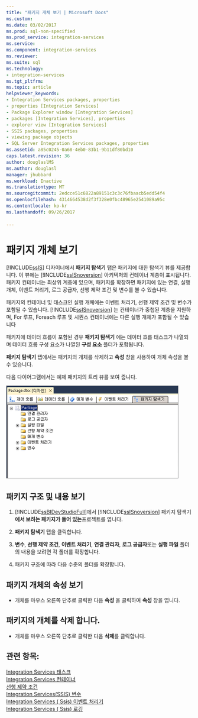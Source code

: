 ```yaml
---
title: "패키지 개체 보기 | Microsoft Docs"
ms.custom: 
ms.date: 03/02/2017
ms.prod: sql-non-specified
ms.prod_service: integration-services
ms.service: 
ms.component: integration-services
ms.reviewer: 
ms.suite: sql
ms.technology:
- integration-services
ms.tgt_pltfrm: 
ms.topic: article
helpviewer_keywords:
- Integration Services packages, properties
- properties [Integration Services]
- Package Explorer window [Integration Services]
- packages [Integration Services], properties
- explorer view [Integration Services]
- SSIS packages, properties
- viewing package objects
- SQL Server Integration Services packages, properties
ms.assetid: a85c0245-0a68-4eb0-83b1-9b11df80bd10
caps.latest.revision: 36
author: douglaslMS
ms.author: douglasl
manager: jhubbard
ms.workload: Inactive
ms.translationtype: MT
ms.sourcegitcommit: 2edcce51c6822a89151c3c3c76fbaacb5edd54f4
ms.openlocfilehash: 4314664538d2f3f328e0fbc48965e2541089a95c
ms.contentlocale: ko-kr
ms.lasthandoff: 09/26/2017

---
```

# <a name="view-package-objects"></a>패키지 개체 보기
  [!INCLUDE[ssIS](../includes/ssis-md.md)] 디자이너에서 **패키지 탐색기** 탭은 패키지에 대한 탐색기 뷰를 제공합니다. 이 뷰에는 [!INCLUDE[ssISnoversion](../includes/ssisnoversion-md.md)] 아키텍처의 컨테이너 계층이 표시됩니다. 패키지 컨테이너는 최상위 계층에 있으며, 패키지를 확장하면 패키지에 있는 연결, 실행 개체, 이벤트 처리기, 로그 공급자, 선행 제약 조건 및 변수를 볼 수 있습니다.  
  
 패키지의 컨테이너 및 태스크인 실행 개체에는 이벤트 처리기, 선행 제약 조건 및 변수가 포함될 수 있습니다. [!INCLUDE[ssISnoversion](../includes/ssisnoversion-md.md)] 는 컨테이너가 중첩된 계층을 지원하며, For 루프, Foreach 루프 및 시퀀스 컨테이너에는 다른 실행 개체가 포함될 수 있습니다  
  
 패키지에 데이터 흐름이 포함된 경우 **패키지 탐색기** 에는 데이터 흐름 태스크가 나열되며 데이터 흐름 구성 요소가 나열된 **구성 요소** 폴더가 포함됩니다.  
  
 **패키지 탐색기** 탭에서는 패키지의 개체를 삭제하고 **속성** 창을 사용하여 개체 속성을 볼 수 있습니다.  
  
 다음 다이어그램에서는 예제 패키지의 트리 뷰를 보여 줍니다.  
  
 ![패키지 탐색기 탭의 스크린 샷](../integration-services/media/packageexplorer.gif "패키지 탐색기 탭의 스크린 샷")  
  
## <a name="view-the-package-structure-and-content"></a>패키지 구조 및 내용 보기  
  
1.  [!INCLUDE[ssBIDevStudioFull](../includes/ssbidevstudiofull-md.md)]에서 [!INCLUDE[ssISnoversion](../includes/ssisnoversion-md.md)] 패키지 탐색기 **에서 보려는 패키지가 들어 있는**프로젝트를 엽니다.  
  
2.  **패키지 탐색기** 탭을 클릭합니다.  
  
3.  **변수**, **선행 제약 조건**, **이벤트 처리기**, **연결 관리자**, **로그 공급자**또는 **실행 파일** 폴더의 내용을 보려면 각 폴더를 확장합니다.  
  
4.  패키지 구조에 따라 다음 수준의 폴더를 확장합니다.  
  
## <a name="view-the-properties-of-a-package-object"></a>패키지 개체의 속성 보기
  
-   개체를 마우스 오른쪽 단추로 클릭한 다음 **속성** 을 클릭하여 **속성** 창을 엽니다.  
  
## <a name="delete-an-object-in-a-package"></a>패키지의 개체를 삭제 합니다.  
  
-   개체를 마우스 오른쪽 단추로 클릭한 다음 **삭제**를 클릭합니다. 
 
## <a name="see-also"></a>관련 항목:  
 [Integration Services 태스크](../integration-services/control-flow/integration-services-tasks.md)   
 [Integration Services 컨테이너](../integration-services/control-flow/integration-services-containers.md)   
 [선행 제약 조건](../integration-services/control-flow/precedence-constraints.md)   
 [Integration Services&#40;SSIS&#41; 변수](../integration-services/integration-services-ssis-variables.md)   
 [Integration Services &#40; Ssis&#41; 이벤트 처리기](../integration-services/integration-services-ssis-event-handlers.md)   
 [Integration Services &#40; Ssis&#41; 로깅](../integration-services/performance/integration-services-ssis-logging.md)  
  
  

